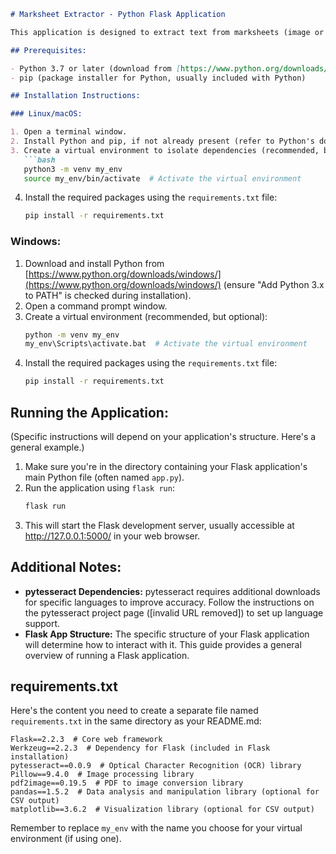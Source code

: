 ```markdown
# Marksheet Extractor - Python Flask Application

This application is designed to extract text from marksheets (image or PDF format) and process it to retrieve relevant information like student details, course names, and grades. It utilizes Flask for building the web interface and various libraries for image processing and text extraction.

## Prerequisites:

- Python 3.7 or later (download from [https://www.python.org/downloads/](https://www.python.org/downloads/))
- pip (package installer for Python, usually included with Python)

## Installation Instructions:

### Linux/macOS:

1. Open a terminal window.
2. Install Python and pip, if not already present (refer to Python's download page for specific instructions).
3. Create a virtual environment to isolate dependencies (recommended, but optional):
   ```bash
   python3 -m venv my_env
   source my_env/bin/activate  # Activate the virtual environment
   ```
4. Install the required packages using the `requirements.txt` file:
   ```bash
   pip install -r requirements.txt
   ```

### Windows:

1. Download and install Python from [https://www.python.org/downloads/windows/](https://www.python.org/downloads/windows/) (ensure "Add Python 3.x to PATH" is checked during installation).
2. Open a command prompt window.
3. Create a virtual environment (recommended, but optional):
   ```bash
   python -m venv my_env
   my_env\Scripts\activate.bat  # Activate the virtual environment
   ```
4. Install the required packages using the `requirements.txt` file:
   ```bash
   pip install -r requirements.txt
   ```

## Running the Application:

(Specific instructions will depend on your application's structure. Here's a general example.)

1. Make sure you're in the directory containing your Flask application's main Python file (often named `app.py`).
2. Run the application using `flask run`:
   ```bash
   flask run
   ```
3. This will start the Flask development server, usually accessible at http://127.0.0.1:5000/ in your web browser.

## Additional Notes:

- **pytesseract Dependencies:** pytesseract requires additional downloads for specific languages to improve accuracy. Follow the instructions on the pytesseract project page ([invalid URL removed]) to set up language support.
- **Flask App Structure:** The specific structure of your Flask application will determine how to interact with it. This guide provides a general overview of running a Flask application.

## requirements.txt

Here's the content you need to create a separate file named `requirements.txt` in the same directory as your README.md:

```
Flask==2.2.3  # Core web framework
Werkzeug==2.2.3  # Dependency for Flask (included in Flask installation)
pytesseract==0.0.9  # Optical Character Recognition (OCR) library
Pillow==9.4.0  # Image processing library
pdf2image==0.19.5  # PDF to image conversion library
pandas==1.5.2  # Data analysis and manipulation library (optional for CSV output)
matplotlib==3.6.2  # Visualization library (optional for CSV output)
```

Remember to replace `my_env` with the name you choose for your virtual environment (if using one).
